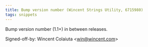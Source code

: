 ```yaml
---
title: Bump version number (Wincent Strings Utility, 6715980)
tags: snippets
---
```


Bump version number (1.1+) in between releases.

Signed-off-by: Wincent Colaiuta &lt;win@wincent.com&gt;
